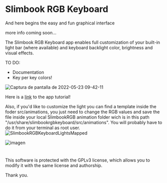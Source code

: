 # Slimbook RGB Keyboard
And here begins the easy and fun graphical interface

more info coming soon...

The Slimbook RGB Keyboard app enables full customization of your built-in light bar (where available) and keyboard backlight color, brightness and visual effects.

TO DO:

- Documentation
- Key per key colors!


![Captura de pantalla de 2022-05-23 09-42-11](https://user-images.githubusercontent.com/18195266/169769508-c65f8114-26c0-4837-9624-957c1c561c41.png)


Here is a [link](https://slimbook.es/en/tutoriales/aplicaciones-slimbook/501-en-slimbook-rgb-keyboard-3-0) to the app tutorial!

Also, if you'd like to customize the light you can find a template inside the foder src/animations, you just need to change the RGB values and save the file inside your local SlimbookRGB animation folder wich is in this path "/usr/share/slimbookrgbkeyboard/src/animations". You will probably have to do it from your terminal as root user.
![SlimbookRGBKeyboardLightsMapped](https://github.com/gabriel19971029/SlimbookRGBKeyboard/blob/main/tecladov2.png?raw=true)



![imagen](https://user-images.githubusercontent.com/18195266/125775378-55aa7222-7a41-40bc-96d4-9ffa2b2913af.png)


#

This software is protected with the GPLv3 license, which allows you to modify it with the same license and authorship. 

Thank you.
